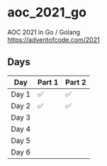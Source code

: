 # aoc_2021_go

AOC 2021 in Go / Golang  
https://adventofcode.com/2021

## Days

| Day   | Part 1 | Part 2 |
| ----- | ------ | ------ |
| Day 1 | ✅     | ✅     |
| Day 2 | ✅     | ✅     |
| Day 3 |        |        |
| Day 4 |        |        |
| Day 5 |        |        |
| Day 6 |        |        |

